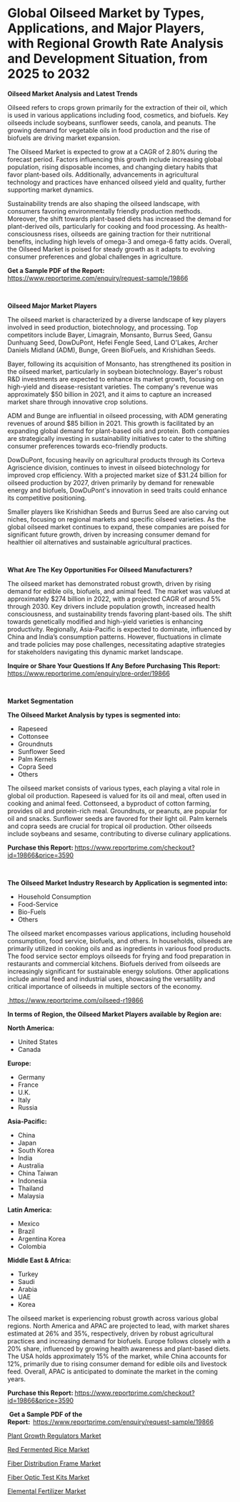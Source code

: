 <p><h1>Global Oilseed Market by Types, Applications, and Major Players, with Regional Growth Rate Analysis and Development Situation, from 2025 to 2032</h1></p><p><strong>Oilseed Market Analysis and Latest Trends</strong></p>
<p><p>Oilseed refers to crops grown primarily for the extraction of their oil, which is used in various applications including food, cosmetics, and biofuels. Key oilseeds include soybeans, sunflower seeds, canola, and peanuts. The growing demand for vegetable oils in food production and the rise of biofuels are driving market expansion. </p><p>The Oilseed Market is expected to grow at a CAGR of 2.80% during the forecast period. Factors influencing this growth include increasing global population, rising disposable incomes, and changing dietary habits that favor plant-based oils. Additionally, advancements in agricultural technology and practices have enhanced oilseed yield and quality, further supporting market dynamics. </p><p>Sustainability trends are also shaping the oilseed landscape, with consumers favoring environmentally friendly production methods. Moreover, the shift towards plant-based diets has increased the demand for plant-derived oils, particularly for cooking and food processing. As health-consciousness rises, oilseeds are gaining traction for their nutritional benefits, including high levels of omega-3 and omega-6 fatty acids. Overall, the Oilseed Market is poised for steady growth as it adapts to evolving consumer preferences and global challenges in agriculture.</p></p>
<p><strong>Get a Sample PDF of the Report:&nbsp;</strong> <a href="https://www.reportprime.com/enquiry/request-sample/19866?utm_campaign=2640&utm_medium=2&utm_source=Github&utm_content=ia&utm_term=17032025&utm_id=oilseed">https://www.reportprime.com/enquiry/request-sample/19866</a></p>
<p>&nbsp;</p>
<p><strong>Oilseed Major Market Players</strong></p>
<p><p>The oilseed market is characterized by a diverse landscape of key players involved in seed production, biotechnology, and processing. Top competitors include Bayer, Limagrain, Monsanto, Burrus Seed, Gansu Dunhuang Seed, DowDuPont, Hefei Fengle Seed, Land O'Lakes, Archer Daniels Midland (ADM), Bunge, Green BioFuels, and Krishidhan Seeds.</p><p>Bayer, following its acquisition of Monsanto, has strengthened its position in the oilseed market, particularly in soybean biotechnology. Bayer's robust R&D investments are expected to enhance its market growth, focusing on high-yield and disease-resistant varieties. The company's revenue was approximately $50 billion in 2021, and it aims to capture an increased market share through innovative crop solutions.</p><p>ADM and Bunge are influential in oilseed processing, with ADM generating revenues of around $85 billion in 2021. This growth is facilitated by an expanding global demand for plant-based oils and protein. Both companies are strategically investing in sustainability initiatives to cater to the shifting consumer preferences towards eco-friendly products.</p><p>DowDuPont, focusing heavily on agricultural products through its Corteva Agriscience division, continues to invest in oilseed biotechnology for improved crop efficiency. With a projected market size of $31.24 billion for oilseed production by 2027, driven primarily by demand for renewable energy and biofuels, DowDuPont's innovation in seed traits could enhance its competitive positioning.</p><p>Smaller players like Krishidhan Seeds and Burrus Seed are also carving out niches, focusing on regional markets and specific oilseed varieties. As the global oilseed market continues to expand, these companies are poised for significant future growth, driven by increasing consumer demand for healthier oil alternatives and sustainable agricultural practices.</p></p>
<p>&nbsp;</p>
<p><strong>What Are The Key Opportunities For Oilseed Manufacturers?</strong></p>
<p><p>The oilseed market has demonstrated robust growth, driven by rising demand for edible oils, biofuels, and animal feed. The market was valued at approximately $274 billion in 2022, with a projected CAGR of around 5% through 2030. Key drivers include population growth, increased health consciousness, and sustainability trends favoring plant-based oils. The shift towards genetically modified and high-yield varieties is enhancing productivity. Regionally, Asia-Pacific is expected to dominate, influenced by China and India’s consumption patterns. However, fluctuations in climate and trade policies may pose challenges, necessitating adaptive strategies for stakeholders navigating this dynamic market landscape.</p></p>
<p><strong>Inquire or Share Your Questions If Any Before Purchasing This Report:</strong> <a href="https://www.reportprime.com/enquiry/pre-order/19866?utm_campaign=2640&utm_medium=2&utm_source=Github&utm_content=ia&utm_term=17032025&utm_id=oilseed">https://www.reportprime.com/enquiry/pre-order/19866</a></p>
<p>&nbsp;</p>
<p><strong>Market Segmentation</strong></p>
<p><strong>The Oilseed Market Analysis by types is segmented into:</strong></p>
<p><ul><li>Rapeseed</li><li>Cottonsee</li><li>Groundnuts</li><li>Sunflower Seed</li><li>Palm Kernels</li><li>Copra Seed</li><li>Others</li></ul></p>
<p><p>The oilseed market consists of various types, each playing a vital role in global oil production. Rapeseed is valued for its oil and meal, often used in cooking and animal feed. Cottonseed, a byproduct of cotton farming, provides oil and protein-rich meal. Groundnuts, or peanuts, are popular for oil and snacks. Sunflower seeds are favored for their light oil. Palm kernels and copra seeds are crucial for tropical oil production. Other oilseeds include soybeans and sesame, contributing to diverse culinary applications.</p></p>
<p><strong>Purchase this Report:&nbsp;</strong><a href="https://www.reportprime.com/checkout?id=19866&price=3590&utm_campaign=2640&utm_medium=2&utm_source=Github&utm_content=ia&utm_term=17032025&utm_id=oilseed">https://www.reportprime.com/checkout?id=19866&price=3590</a></p>
<p>&nbsp;</p>
<p><strong>The Oilseed Market Industry Research by Application is segmented into:</strong></p>
<p><ul><li>Household Consumption</li><li>Food-Service</li><li>Bio-Fuels</li><li>Others</li></ul></p>
<p><p>The oilseed market encompasses various applications, including household consumption, food service, biofuels, and others. In households, oilseeds are primarily utilized in cooking oils and as ingredients in various food products. The food service sector employs oilseeds for frying and food preparation in restaurants and commercial kitchens. Biofuels derived from oilseeds are increasingly significant for sustainable energy solutions. Other applications include animal feed and industrial uses, showcasing the versatility and critical importance of oilseeds in multiple sectors of the economy.</p></p>
<p><a href="https://www.reportprime.com/oilseed-r19866?utm_campaign=2640&utm_medium=2&utm_source=Github&utm_content=ia&utm_term=17032025&utm_id=oilseed">&nbsp;https://www.reportprime.com/oilseed-r19866</a></p>
<p><strong>In terms of Region, the Oilseed Market Players available by Region are:</strong></p>
<p>
    <p> <strong> North America: </strong>
        <ul>
            <li>United States</li>
            <li>Canada</li>
        </ul>
        </p> 
    <p> <strong> Europe: </strong>
        <ul>
            <li>Germany</li>
            <li>France</li>
            <li>U.K.</li>
            <li>Italy</li>
            <li>Russia</li>
        </ul>
        </p> 
    <p> <strong> Asia-Pacific: </strong>
        <ul>
            <li>China</li>
            <li>Japan</li>
            <li>South Korea</li>
            <li>India</li>
            <li>Australia</li>
            <li>China Taiwan</li>
            <li>Indonesia</li>
            <li>Thailand</li>
            <li>Malaysia</li>
        </ul>
        </p> 
    <p> <strong> Latin America: </strong>
        <ul>
            <li>Mexico</li>
            <li>Brazil</li>
            <li>Argentina Korea</li>
            <li>Colombia</li>
        </ul>
        </p> 
    <p> <strong> Middle East & Africa: </strong>
        <ul>
            <li>Turkey</li>
            <li>Saudi</li>
            <li>Arabia</li>
            <li>UAE</li>
            <li>Korea</li>
        </ul>
    </p>
    </p>
<p><p>The oilseed market is experiencing robust growth across various global regions. North America and APAC are projected to lead, with market shares estimated at 26% and 35%, respectively, driven by robust agricultural practices and increasing demand for biofuels. Europe follows closely with a 20% share, influenced by growing health awareness and plant-based diets. The USA holds approximately 15% of the market, while China accounts for 12%, primarily due to rising consumer demand for edible oils and livestock feed. Overall, APAC is anticipated to dominate the market in the coming years.</p></p>
<p><strong>Purchase this Report: </strong><a href="https://www.reportprime.com/checkout?id=19866&price=3590&utm_campaign=2640&utm_medium=2&utm_source=Github&utm_content=ia&utm_term=17032025&utm_id=oilseed">https://www.reportprime.com/checkout?id=19866&price=3590</a></p>
<p>&nbsp;<strong>Get a Sample PDF of the Report:&nbsp;&nbsp;</strong><a href="https://www.reportprime.com/enquiry/request-sample/19866?utm_campaign=2640&utm_medium=2&utm_source=Github&utm_content=ia&utm_term=17032025&utm_id=oilseed">https://www.reportprime.com/enquiry/request-sample/19866</a></p>
<p><strong></strong></p>
<p><p><a href="https://github.com/calizlewin2f/Market-Research-Report-List-1/blob/main/plant-growth-regulators-market.md?utm_campaign=2640&utm_medium=2&utm_source=Github&utm_content=ia&utm_term=17032025&utm_id=oilseed">Plant Growth Regulators Market</a></p><p><a href="https://www.linkedin.com/pulse/recent-analysis-red-fermented-rice-market-highlights-trends-whzge?utm_campaign=2640&utm_medium=2&utm_source=Github&utm_content=ia&utm_term=17032025&utm_id=oilseed">Red Fermented Rice Market</a></p><p><a href="https://www.linkedin.com/pulse/fiber-distribution-frame-market-maturity-analysis-regional-d6ope?utm_campaign=2640&utm_medium=2&utm_source=Github&utm_content=ia&utm_term=17032025&utm_id=oilseed">Fiber Distribution Frame Market</a></p><p><a href="https://www.linkedin.com/pulse/report-impact-latest-trends-fiber-optic-test-kits-market-growth-jbkoe?utm_campaign=2640&utm_medium=2&utm_source=Github&utm_content=ia&utm_term=17032025&utm_id=oilseed">Fiber Optic Test Kits Market</a></p><p><a href="https://github.com/grevecodeeol/Market-Research-Report-List-1/blob/main/elemental-fertilizer-market.md?utm_campaign=2640&utm_medium=2&utm_source=Github&utm_content=ia&utm_term=17032025&utm_id=oilseed">Elemental Fertilizer Market</a></p></p>